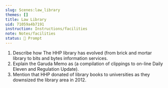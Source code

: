```yaml
---
slug: Scenes:law_library
themes: []
title: Law Library
uid: 71059a4b7191
instruction: Instructions/facilities
note: Notes/facilities
status: 💬 Prompt
---
```

1. Describe how The HHP library has evolved (from brick and mortar library to bits and bytes information services.
2. Explain the Garuda Memo as  (a compilation of clippings to on-line Daily Eleven and Regulation Update).
3. Mention that HHP donated of library books to universities as they downsized the library area in 2012.
